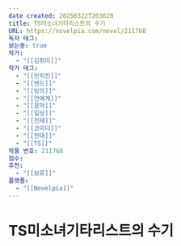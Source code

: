 ```yaml
---
date created: 20250322T203620
title: TS미소녀기타리스트의 수기
URL: https://novelpia.com/novel/211768
독자 태그: 
보는중: true
작가:
  - "[[김취미]]"
작가 태그:
  - "[[먼치킨]]"
  - "[[밴드]]"
  - "[[빙의]]"
  - "[[연예계]]"
  - "[[음악]]"
  - "[[일상]]"
  - "[[천재]]"
  - "[[코미디]]"
  - "[[현대]]"
  - "[[TS]]"
작품 번호: 211768
점수: 
추천:
  - "[[보류]]"
플랫폼:
  - "[[Novelpia]]"
---
```


# TS미소녀기타리스트의 수기
